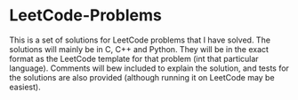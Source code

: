 # LeetCode-Problems
This is a set of solutions for LeetCode problems that I have solved. The solutions will mainly be in C, C++ and Python. They will be in the exact format as the LeetCode template for that problem (int that particular language). Comments will bew included to explain the solution, and tests for the solutions are also provided (although running it on LeetCode may be easiest).